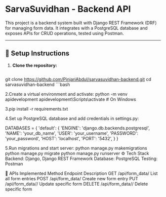 # SarvaSuvidhan - Backend API

This project is a backend system built with Django REST Framework (DRF) for managing form data. It integrates with a PostgreSQL database and exposes APIs for CRUD operations, tested using Postman.

---

## 🔧 Setup Instructions

1. **Clone the repository:**
   ```bash
  git clone https://github.com/PinjariAbdul/sarvasuvidhan-backend.git
   cd sarvasuvidhan-backend ```bash

2.Create a virtual environment and activate:
   python -m venv apidevelopment
   apidevelopment\Scripts\activate  # On Windows

3.pip install -r requirements.txt



4.Set up PostgreSQL database and add credentials in settings.py:

 DATABASES = {
    'default': {
        'ENGINE': 'django.db.backends.postgresql',
        'NAME': 'your_db_name',
        'USER': 'your_username',
        'PASSWORD': 'your_password',
        'HOST': 'localhost',
        'PORT': '5432',
      }
     }


     
5.Run migrations and start server:
python manage.py makemigrations
python manage.py migrate
python manage.py runserver
⚙️ Tech Stack
Backend: Django, Django REST Framework
Database: PostgreSQL
Testing: Postman



📡 APIs Implemented
Method	Endpoint	Description
GET	/api/form_data/	List all form entries
POST	/api/form_data/	Create new form entry
PUT	/api/form_data/<id>/	Update specific form
DELETE	/api/form_data/<id>/	Delete specific form
